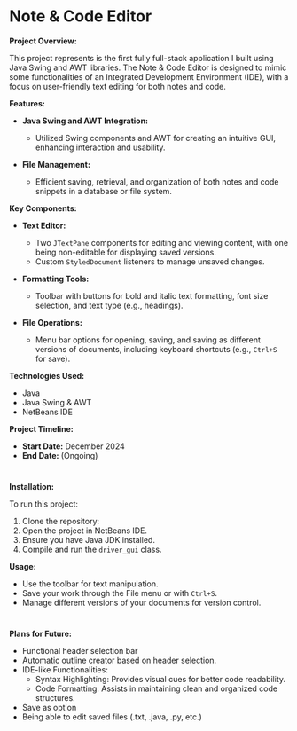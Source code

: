 # Note & Code Editor

**Project Overview:**

This project represents is the first fully full-stack application I built using Java Swing and AWT libraries. The Note & Code Editor is designed to mimic some functionalities of an Integrated Development Environment (IDE), with a focus on user-friendly text editing for both notes and code.

**Features:**

- **Java Swing and AWT Integration:** 
  - Utilized Swing components and AWT for creating an intuitive GUI, enhancing interaction and usability.

- **File Management:**
  - Efficient saving, retrieval, and organization of both notes and code snippets in a database or file system.

**Key Components:**

- **Text Editor:** 
  - Two `JTextPane` components for editing and viewing content, with one being non-editable for displaying saved versions.
  - Custom `StyledDocument` listeners to manage unsaved changes.

- **Formatting Tools:**
  - Toolbar with buttons for bold and italic text formatting, font size selection, and text type (e.g., headings).

- **File Operations:**
  - Menu bar options for opening, saving, and saving as different versions of documents, including keyboard shortcuts (e.g., `Ctrl+S` for save).
 
**Technologies Used:**

- Java
- Java Swing & AWT
- NetBeans IDE

**Project Timeline:**

- **Start Date:** December 2024
- **End Date:** (Ongoing)

#

**Installation:**

To run this project:

1. Clone the repository:
2. Open the project in NetBeans IDE.
3. Ensure you have Java JDK installed.
4. Compile and run the `driver_gui` class.

**Usage:**

- Use the toolbar for text manipulation.
- Save your work through the File menu or with `Ctrl+S`.
- Manage different versions of your documents for version control.

#
**Plans for Future:**

- Functional header selection bar
- Automatic outline creator based on header selection.
- IDE-like Functionalities:
  - Syntax Highlighting: Provides visual cues for better code readability.
  - Code Formatting: Assists in maintaining clean and organized code structures.
- Save as option
- Being able to edit saved files (.txt, .java, .py, etc.)
